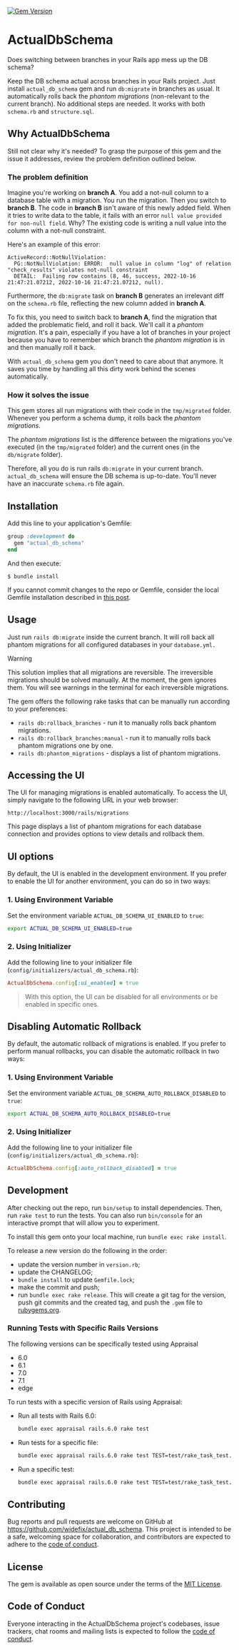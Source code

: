 [![Gem Version](https://badge.fury.io/rb/actual_db_schema.svg)](https://badge.fury.io/rb/actual_db_schema)

# ActualDbSchema

Does switching between branches in your Rails app mess up the DB schema?

Keep the DB schema actual across branches in your Rails project. Just install `actual_db_schema` gem and run `db:migrate` in branches as usual. It automatically rolls back the *phantom migrations* (non-relevant to the current branch). No additional steps are needed. It works with both `schema.rb` and `structure.sql`.

## Why ActualDbSchema

Still not clear why it's needed? To grasp the purpose of this gem and the issue it addresses, review the problem definition outlined below.

### The problem definition

Imagine you're working on **branch A**. You add a not-null column to a database table with a migration. You run the migration. Then you switch to **branch B**. The code in **branch B** isn't aware of this newly added field. When it tries to write data to the table, it fails with an error `null value provided for non-null field`. Why? The existing code is writing a null value into the column with a not-null constraint.

Here's an example of this error:

    ActiveRecord::NotNullViolation:
      PG::NotNullViolation: ERROR:  null value in column "log" of relation "check_results" violates not-null constraint
      DETAIL:  Failing row contains (8, 46, success, 2022-10-16 21:47:21.07212, 2022-10-16 21:47:21.07212, null).

Furthermore, the `db:migrate` task on **branch B** generates an irrelevant diff on the `schema.rb` file, reflecting the new column added in **branch A**.

To fix this, you need to switch back to **branch A**, find the migration that added the problematic field, and roll it back. We'll call it a *phantom migration*. It's a pain, especially if you have a lot of branches in your project because you have to remember which branch the *phantom migration* is in and then manually roll it back.

With `actual_db_schema` gem you don't need to care about that anymore. It saves you time by handling all this dirty work behind the scenes automatically.

### How it solves the issue

This gem stores all run migrations with their code in the `tmp/migrated` folder. Whenever you perform a schema dump, it rolls back the *phantom migrations*.

The *phantom migrations* list is the difference between the migrations you've executed (in the `tmp/migrated` folder) and the current ones (in the `db/migrate` folder).

Therefore, all you do is run rails `db:migrate` in your current branch. `actual_db_schema` will ensure the DB schema is up-to-date. You'll never have an inaccurate `schema.rb` file again.

## Installation

Add this line to your application's Gemfile:

```ruby
group :development do
  gem "actual_db_schema"
end
```

And then execute:

    $ bundle install

If you cannot commit changes to the repo or Gemfile, consider the local Gemfile installation described in [this post](https://blog.widefix.com/personal-gemfile-for-development/).

## Usage

Just run `rails db:migrate` inside the current branch. It will roll back all phantom migrations for all configured databases in your `database.yml.`

> [!WARNING]
> This solution implies that all migrations are reversible. The irreversible migrations should be solved manually. At the moment, the gem ignores them. You will see warnings in the terminal for each irreversible migrations.

The gem offers the following rake tasks that can be manually run according to your preferences:
- `rails db:rollback_branches` - run it to manually rolls back phantom migrations.
- `rails db:rollback_branches:manual` - run it to manually rolls back phantom migrations one by one.
- `rails db:phantom_migrations` - displays a list of phantom migrations.

## Accessing the UI

The UI for managing migrations is enabled automatically. To access the UI, simply navigate to the following URL in your web browser:
```
http://localhost:3000/rails/migrations
```
This page displays a list of phantom migrations for each database connection and provides options to view details and rollback them.

## UI options

By default, the UI is enabled in the development environment. If you prefer to enable the UI for another environment, you can do so in two ways:

### 1. Using Environment Variable

Set the environment variable `ACTUAL_DB_SCHEMA_UI_ENABLED` to `true`:

```sh
export ACTUAL_DB_SCHEMA_UI_ENABLED=true
```

### 2. Using Initializer
Add the following line to your initializer file (`config/initializers/actual_db_schema.rb`):

```ruby
ActualDbSchema.config[:ui_enabled] = true
```

> With this option, the UI can be disabled for all environments or be enabled in specific ones.

## Disabling Automatic Rollback

By default, the automatic rollback of migrations is enabled. If you prefer to perform manual rollbacks, you can disable the automatic rollback in two ways:

### 1. Using Environment Variable

Set the environment variable `ACTUAL_DB_SCHEMA_AUTO_ROLLBACK_DISABLED` to `true`:

```sh
export ACTUAL_DB_SCHEMA_AUTO_ROLLBACK_DISABLED=true
```

### 2. Using Initializer
Add the following line to your initializer file (`config/initializers/actual_db_schema.rb`):

```ruby
ActualDbSchema.config[:auto_rollback_disabled] = true
```

## Development

After checking out the repo, run `bin/setup` to install dependencies. Then, run `rake test` to run the tests. You can also run `bin/console` for an interactive prompt that will allow you to experiment.

To install this gem onto your local machine, run `bundle exec rake install`.

To release a new version do the following in the order:

- update the version number in `version.rb`;
- update the CHANGELOG;
- `bundle install` to update `Gemfile.lock`;
- make the commit and push;
- run `bundle exec rake release`. This will create a git tag for the version, push git commits and the created tag, and push the `.gem` file to [rubygems.org](https://rubygems.org).

### Running Tests with Specific Rails Versions

The following versions can be specifically tested using Appraisal
- 6.0
- 6.1
- 7.0
- 7.1
- edge

To run tests with a specific version of Rails using Appraisal:
- Run all tests with Rails 6.0:
  ```sh
  bundle exec appraisal rails.6.0 rake test
  ```
- Run tests for a specific file:
  ```sh
  bundle exec appraisal rails.6.0 rake test TEST=test/rake_task_test.rb
  ```
- Run a specific test:
  ```sh
  bundle exec appraisal rails.6.0 rake test TEST=test/rake_task_test.rb TESTOPTS="--name=/db::db:rollback_branches#test_0003_keeps/"
  ```

## Contributing

Bug reports and pull requests are welcome on GitHub at https://github.com/widefix/actual_db_schema. This project is intended to be a safe, welcoming space for collaboration, and contributors are expected to adhere to the [code of conduct](https://github.com/widefix/actual_db_schema/blob/master/CODE_OF_CONDUCT.md).

## License

The gem is available as open source under the terms of the [MIT License](https://opensource.org/licenses/MIT).

## Code of Conduct

Everyone interacting in the ActualDbSchema project's codebases, issue trackers, chat rooms and mailing lists is expected to follow the [code of conduct](https://github.com/widefix/actual_db_schema/blob/master/CODE_OF_CONDUCT.md).
